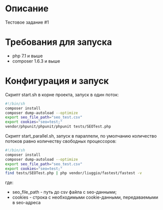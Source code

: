 # Описание
Тестовое задание #1


# Требования для запуска
- php 7.1 и выше
- composer 1.6.3 и выше

# Конфигурация и запуск
Скрипт start.sh в корне проекта, запуск в один поток:
```sh
#!/bin/sh
composer install
composer dump-autoload --optimize
export seo_file_path="seo_test.csv"
export cookies="seo=test;"
vendor/phpunit/phpunit/phpunit tests/SEOTest.php
```

Скрипт start_parallel.sh, запуск в параллели, по умолчанию количество потоков равно количеству свободных процессоров:

```sh
#!/bin/sh
composer install
composer dump-autoload --optimize
export seo_file_path="seo_test.csv"
export cookies="seo=test;"
find tests/SEOTest.php | php vendor/liuggio/fastest/fastest -v
```

где:
- seo_file_path - путь до csv файла с seo-данными;
- cookies - строка с необходимыми cookie-данными, передаваемыми в seo-адреса
